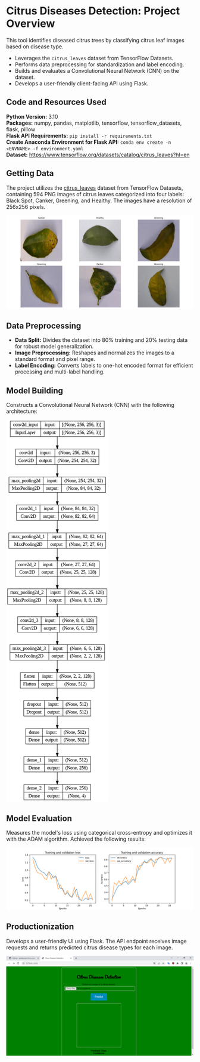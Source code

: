 # Citrus Diseases Detection: Project Overview  
This tool identifies diseased citrus trees by classifying citrus leaf images based on disease type.

* Leverages the `citrus_leaves` dataset from TensorFlow Datasets.
* Performs data preprocessing for standardization and label encoding.
* Builds and evaluates a Convolutional Neural Network (CNN) on the dataset.
* Develops a user-friendly client-facing API using Flask.


## Code and Resources Used 
**Python Version:** 3.10  
**Packages:** numpy, pandas, matplotlib, tensorflow, tensorflow_datasets, flask, pillow  
**Flask API Requirements:**  ```pip install -r requirements.txt```  
**Create Anaconda Environment for Flask API:**  ```conda env create -n <ENVNAME> -f environment.yaml```  
**Dataset:** https://www.tensorflow.org/datasets/catalog/citrus_leaves?hl=en


## Getting Data
The project utilizes the <a href="https://www.tensorflow.org/datasets/catalog/citrus_leaves?hl=en">citrus_leaves</a> dataset from TensorFlow Datasets, containing 594 PNG images of citrus leaves categorized into four labels: Black Spot, Canker, Greening, and Healthy. The images have a resolution of 256x256 pixels.

![alt text](https://github.com/polaternez/citrus-diseases-detection/blob/master/reports/figures/train_images.png "Train images")


## Data Preprocessing
* **Data Split:** Divides the dataset into 80% training and 20% testing data for robust model generalization.
* **Image Preprocessing:** Reshapes and normalizes the images to a standard format and pixel range.
* **Label Encoding:** Converts labels to one-hot encoded format for efficient processing and multi-label handling.


## Model Building 
Constructs a Convolutional Neural Network (CNN) with the following architecture:


![alt text](https://github.com/polaternez/citrus-diseases-detection/blob/master/reports/figures/model.png "Convolutional Neural Network(CNN)")


## Model Evaluation 
Measures the model's loss using categorical cross-entropy and optimizes it with the ADAM algorithm. Achieved the following results:


![alt text](https://github.com/polaternez/citrus-diseases-detection/blob/master/reports/figures/model_evaluation.png "Model Performances")


## Productionization 
Develops a user-friendly UI using Flask. The API endpoint receives image requests and returns predicted citrus disease types for each image.


![alt text](https://github.com/polaternez/citrus-diseases-detection/blob/master/reports/figures/flask-api.png "Citrus Diseases Detection API")







